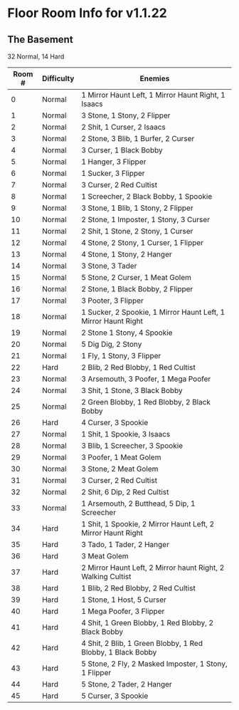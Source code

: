 # Floor Room Info for v1.1.22

## The Basement	

32 Normal, 14 Hard

| Room # | Difficulty | Enemies                    |
|--------|------------|----------------------------|
| 0 | Normal | 1 Mirror Haunt Left, 1 Mirror Haunt Right, 1 Isaacs |
| 1 | Normal | 3 Stone, 1 Stony, 2 Flipper |
| 2 | Normal | 2 Shit, 1 Curser, 2 Isaacs |
| 3 | Normal | 2 Stone, 3 Blib, 1 Burfer, 2 Curser |
| 4 | Normal | 3 Curser, 1 Black Bobby |
| 5 | Normal | 1 Hanger, 3 Flipper |
| 6 | Normal | 1 Sucker, 3 Flipper |
| 7 | Normal | 3 Curser, 2 Red Cultist |
| 8 | Normal | 1 Screecher, 2 Black Bobby, 1 Spookie |
| 9 | Normal | 3 Stone, 1 Blib, 1 Stony, 2 Flipper |
| 10 | Normal | 2 Stone, 1 Imposter, 1 Stony, 3 Curser |
| 11 | Normal | 2 Shit, 1 Stone, 2 Stony, 1 Curser |
| 12 | Normal | 4 Stone, 2 Stony, 1 Curser, 1 Flipper |
| 13 | Normal | 4 Stone, 1 Stony, 2 Hanger |
| 14 | Normal | 3 Stone, 3 Tader |
| 15 | Normal | 5 Stone, 2 Curser, 1 Meat Golem |
| 16 | Normal | 2 Stone, 1 Black Bobby, 2 Flipper |
| 17 | Normal | 3 Pooter, 3 Flipper |
| 18 | Normal | 1 Sucker, 2 Spookie, 1 Mirror Haunt Left, 1 Mirror Haunt Right |
| 19 | Normal | 2 Stone 1 Stony, 4 Spookie |
| 20 | Normal | 5 Dig Dig, 2 Stony |
| 21 | Normal | 1 Fly, 1 Stony, 3 Flipper |
| 22 | Hard | 2 Blib, 2 Red Blobby, 1 Red Cultist |
| 23 | Normal | 3 Arsemouth, 3 Poofer, 1 Mega Poofer |
| 24 | Normal | 3 Shit, 1 Stone, 3 Black Bobby |
| 25 | Normal | 2 Green Blobby, 1 Red Blobby, 2 Black Bobby |
| 26 | Hard | 4 Curser, 3 Spookie |
| 27 | Normal | 1 Shit, 1 Spookie, 3 Isaacs |
| 28 | Normal | 3 Blib, 1 Screecher, 3 Spookie |
| 29 | Normal | 3 Poofer, 1 Meat Golem |
| 30 | Normal | 3 Stone, 2 Meat Golem |
| 31 | Normal | 3 Curser, 2 Red Cultist |
| 32 | Normal | 2 Shit, 6 Dip, 2 Red Cultist |
| 33 | Normal | 1 Arsemouth, 2 Butthead, 5 Dip, 1 Screecher |
| 34 | Hard | 1 Shit, 1 Spookie, 2 Mirror Haunt Left, 2 Mirror Haunt Right |
| 35 | Hard | 3 Tado, 1 Tader, 2 Hanger |
| 36 | Hard | 3 Meat Golem |
| 37 | Hard | 2 Mirror Haunt Left, 2 Mirror haunt Right, 2 Walking Cultist |
| 38 | Hard | 1 Blib, 2 Red Blobby, 2 Red Cultist |
| 39 | Hard | 1 Stone, 1 Host, 5 Curser |
| 40 | Hard | 1 Mega Poofer, 3 Flipper |
| 41 | Hard | 4 Shit, 1 Green Blobby, 1 Red Blobby, 2 Black Bobby |
| 42 | Hard | 4 Shit, 2 Blib, 1 Green Blobby, 1 Red Blobby, 1 Black Bobby |
| 43 | Hard | 5 Stone, 2 Fly, 2 Masked Imposter, 1 Stony, 1 Flipper |
| 44 | Hard | 5 Stone, 2 Tader, 2 Hanger |
| 45 | Hard | 5 Curser, 3 Spookie |
